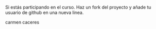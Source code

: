 Si estás participando en el curso. Haz un fork del proyecto y añade tu usuario de github en una nueva linea. 

carmen caceres